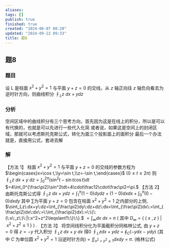 ```yaml
---
aliases: 
tags: []
publish: true
finished: true
created: "2024-06-07 08:20"
updated: "2024-09-22 09:33"
title: 题8
---
```

## 题8
### 题目
设 L 是柱面 $x^2+y^2=1$ 与平面 $y+z=0$ 的交线，从 $z$ 轴正向往 $z$ 轴负向看去为逆时针方向，则曲线积分 $\oint_Lz\:dx+ydz$
### 分析 
空间区域中的曲线积分有三个思考方向，首先因为这是在线上的积分，所以是可以有代换的，也就是可以先进行一些代入化简 
或者说，如果这是空间上的封闭区域，那就可以考虑斯托克斯公式，转化为面三个投影面上的面积分
最后一个办法就是，直接用公式，套进去解
### 解
【方法 1】 柱面 $x^2+y^2=1$ 与平面 $y+z=0$ 的交线的参数方程为 
$\begin{cases}x=\cos t,\\y=\sin t,\\z=-\sin t,\end{cases}$ $(0\leqslant t\leqslant2\pi)$ 
则 
$\oint_Lz\:dx+y\:dz=\int_0^{2\pi}\left(\sin^2t-\sin t\cos t\right)dt$ 
$=4\int_0^{\frac\pi2}\sin^2tdt=4\cdot\frac12\cdot\frac\pi2=\pi.$ 
【方法 2】由斯托克斯公式得 
$\oint_Lz\:dx+ydz=\int_1^{\pi}\left(1-0\right)dydz+(1-0)dxdx+\int_0^{\pi}\left(0-0\right)dxdy$ 
其中 $\sum$为平面 $y+z=0$ 包含在柱面 $x^2+y^2=1$ 之内部分的上侧, 
$\oint_Lz\:dx+y\:dz=\int_{\frac\pi2}dy\:dz+dz\:dx=\iint_{\frac\pi2}dx\:=\int_{\frac\pi2}dx\:dx\:=\:\int_{\frac\pi2}dx\:=\:\{\:(\:x\:,z\:)\:|\:x^2+z^2\leqslant1\:\}\:\}.$ 
$=\int_{\infty}dx\:dx\:=\:\pi\:(\:\text{其中 }D_{\infty}\:=\:\{\:(\:x\:,z\:)\:|\:x^2+z^2\leqslant1\:\}\:)\:.$ 
【方法 3】 将空间线积分化为平面截积分同格林公式, 
由 $y+z=0$ 得 $z=-y$ 代入积分 $\oint_Lz\:dx+y\:dx\:\text{得0}$
$\oint_{L}zdx+ydz$ = $\oint_{C}(-ydx-ydy)$ (其中 $C$ 为单位圆 $x^{2}+y^{2}=1$ 沿逆时针方向)
= $\iint_{x^{2}+y^{2}\leqslant1}dxdy$ = $\pi$. (格林公式)
